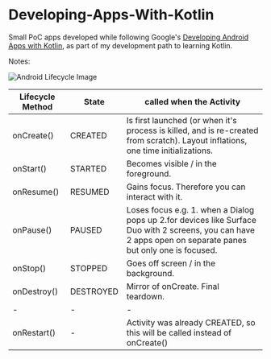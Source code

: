 # Developing-Apps-With-Kotlin
Small PoC apps developed while following Google's [Developing Android Apps with Kotlin](https://classroom.udacity.com/courses/ud9012), as part of my development path to learning Kotlin.

Notes:

![Android Lifecycle Image](https://developer.android.com/guide/components/images/activity_lifecycle.png)

| Lifecycle Method  | State | called when the Activity |
| ------------- | ------------- | ---------------------|
| onCreate() | CREATED | Is first launched (or when it's process is killed, and is re-created from scratch). Layout inflations, one time initializations. |
| onStart()  | STARTED | Becomes visible / in the foreground. | 
| onResume()  | RESUMED | Gains focus. Therefore you can interact with it. | 
| onPause()  | PAUSED | Loses focus  e.g. 1. when a Dialog pops up 2.for devices like Surface Duo with 2 screens, you can have 2 apps open on separate panes but only one is focused. | 
| onStop()  | STOPPED | Goes off screen / in the background. | 
| onDestroy()  | DESTROYED | Mirror of onCreate. Final teardown. | 
| - | - | -
| onRestart() | - | Activity was already CREATED, so this will be called instead of onCreate() |








